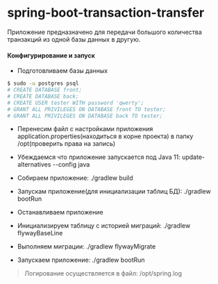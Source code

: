 # spring-boot-transaction-transfer
Приложение предназначено для передачи большого количества транзакций из одной базы данных в другую.

#### Конфигурирование и запуск

- Подготовливаем базы данных

```sh
$ sudo -u postgres psql
# CREATE DATABASE front;
# CREATE DATABASE back;
# CREATE USER tester WITH password 'qwerty';
# GRANT ALL PRIVILEGES ON DATABASE front TO tester;
# GRANT ALL PRIVILEGES ON DATABASE back TO tester;
```

- Перенесим файл с настройками приложения application.properties(находиться в корне проекта) в папку /opt(проверить права на запись)

- Убеждаемся что приложение запускается под Java 11:
update-alternatives --config java

- Собираем приложение:
./gradlew build

- Запускам приложение(для инициализации таблиц БД):
./gradlew bootRun

- Останавливаем приложение

- Инициализируем таблицу с историей миграций:
./gradlew flywayBaseLine

- Выполняем миграции:
./gradlew flywayMigrate

- Запускаем приложение: ./gradlew bootRun


> Логирование осуществляется в файл: /opt/spring.log